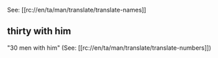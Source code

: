See: [[rc://en/ta/man/translate/translate-names]]

## thirty with him ##

"30 men with him"  (See: [[rc://en/ta/man/translate/translate-numbers]])